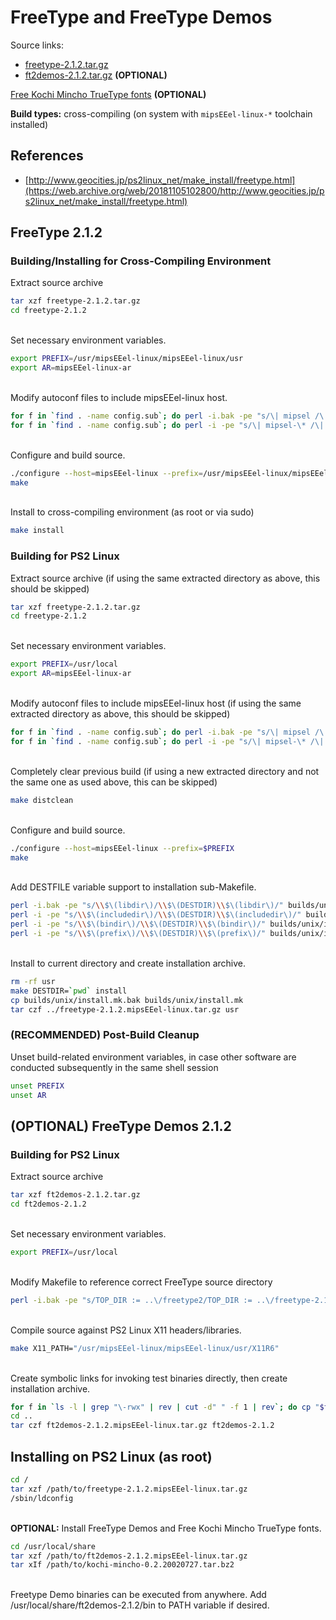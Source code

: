 # FreeType and FreeType Demos

Source links:  
* [freetype-2.1.2.tar.gz](https://sourceforge.net/projects/freetype/files/OldFiles/freetype-2.1.2.tar.gz/download)
* [ft2demos-2.1.2.tar.gz](https://sourceforge.net/projects/freetype/files/OldFiles/ft2demos-2.1.2.tar.gz/download) **(OPTIONAL)**

[Free Kochi Mincho TrueType fonts](https://web.archive.org/web/20020802093141/http://www.on.cs.keio.ac.jp/~yasu/linux/fonts/kochi-mincho-0.2.20020727.tar.bz2) **(OPTIONAL)**

**Build types:** cross-compiling (on system with ```mipsEEel-linux-*``` toolchain installed)

## References

* [http://www.geocities.jp/ps2linux_net/make_install/freetype.html](https://web.archive.org/web/20181105102800/http://www.geocities.jp/ps2linux_net/make_install/freetype.html)

## FreeType 2.1.2

### Building/Installing for Cross-Compiling Environment

Extract source archive
```bash
tar xzf freetype-2.1.2.tar.gz
cd freetype-2.1.2
```

&nbsp;  
Set necessary environment variables.
```bash
export PREFIX=/usr/mipsEEel-linux/mipsEEel-linux/usr
export AR=mipsEEel-linux-ar
```

&nbsp;  
Modify autoconf files to include mipsEEel-linux host.
```bash
for f in `find . -name config.sub`; do perl -i.bak -pe "s/\| mipsel /\| mipsel \| mipsEEel /" "$f"; done
for f in `find . -name config.sub`; do perl -i -pe "s/\| mipsel-\* /\| mipsel-\* | mipsEEel-* /" "$f"; done
```

&nbsp;  
Configure and build source.
```bash
./configure --host=mipsEEel-linux --prefix=/usr/mipsEEel-linux/mipsEEel-linux/usr
make
```

&nbsp;  
Install to cross-compiling environment (as root or via sudo)
```bash
make install
```

### Building for PS2 Linux

Extract source archive (if using the same extracted directory as above, this should be skipped)
```bash
tar xzf freetype-2.1.2.tar.gz
cd freetype-2.1.2
```
  
&nbsp;  
Set necessary environment variables.
```bash
export PREFIX=/usr/local
export AR=mipsEEel-linux-ar
```

&nbsp;  
Modify autoconf files to include mipsEEel-linux host (if using the same extracted directory as above, this should be skipped)
```bash
for f in `find . -name config.sub`; do perl -i.bak -pe "s/\| mipsel /\| mipsel \| mipsEEel /" "$f"; done
for f in `find . -name config.sub`; do perl -i -pe "s/\| mipsel-\* /\| mipsel-\* | mipsEEel-* /" "$f"; done
```

&nbsp;  
Completely clear previous build (if using a new extracted directory and not the same one as used above, this can be skipped)
```bash
make distclean
```

&nbsp;  
Configure and build source.
```bash
./configure --host=mipsEEel-linux --prefix=$PREFIX
make
```

&nbsp;  
Add DESTFILE variable support to installation sub-Makefile.
```bash
perl -i.bak -pe "s/\\$\(libdir\)/\\$\(DESTDIR)\\$\(libdir\)/" builds/unix/install.mk
perl -i -pe "s/\\$\(includedir\)/\\$\(DESTDIR)\\$\(includedir\)/" builds/unix/install.mk
perl -i -pe "s/\\$\(bindir\)/\\$\(DESTDIR)\\$\(bindir\)/" builds/unix/install.mk
perl -i -pe "s/\\$\(prefix\)/\\$\(DESTDIR)\\$\(prefix\)/" builds/unix/install.mk
```

&nbsp;  
Install to current directory and create installation archive.
```bash
rm -rf usr
make DESTDIR=`pwd` install
cp builds/unix/install.mk.bak builds/unix/install.mk
tar czf ../freetype-2.1.2.mipsEEel-linux.tar.gz usr
```

### (RECOMMENDED) Post-Build Cleanup

Unset build-related environment variables, in case other software are conducted subsequently in the same shell session
```bash
unset PREFIX
unset AR
```

## (OPTIONAL) FreeType Demos 2.1.2

### Building for PS2 Linux

Extract source archive
```bash
tar xzf ft2demos-2.1.2.tar.gz
cd ft2demos-2.1.2
```

&nbsp;  
Set necessary environment variables.
```bash
export PREFIX=/usr/local
```

&nbsp;  
Modify Makefile to reference correct FreeType source directory
```bash
perl -i.bak -pe "s/TOP_DIR := ..\/freetype2/TOP_DIR := ..\/freetype-2.1.2/" Makefile
```

&nbsp;  
Compile source against PS2 Linux X11 headers/libraries.
```bash
make X11_PATH="/usr/mipsEEel-linux/mipsEEel-linux/usr/X11R6"
```

&nbsp;  
Create symbolic links for invoking test binaries directly, then create installation archive.
```bash
for f in `ls -l | grep "\-rwx" | rev | cut -d" " -f 1 | rev`; do cp "$f" ${f}.bak; rm "$f"; ln -s .libs/$f $f; done #skips over wrapper scripts and sets up binaries to be called directly via symlinks
cd ..
tar czf ft2demos-2.1.2.mipsEEel-linux.tar.gz ft2demos-2.1.2
```

## Installing on PS2 Linux (as root)

```bash
cd /
tar xzf /path/to/freetype-2.1.2.mipsEEel-linux.tar.gz
/sbin/ldconfig
```

&nbsp;  
**OPTIONAL:** Install FreeType Demos and Free Kochi Mincho TrueType fonts.
```bash
cd /usr/local/share
tar xzf /path/to/ft2demos-2.1.2.mipsEEel-linux.tar.gz
tar xIf /path/to/kochi-mincho-0.2.20020727.tar.bz2
```

&nbsp;  
Freetype Demo binaries can be executed from anywhere. Add /usr/local/share/ft2demos-2.1.2/bin to PATH variable if desired.

